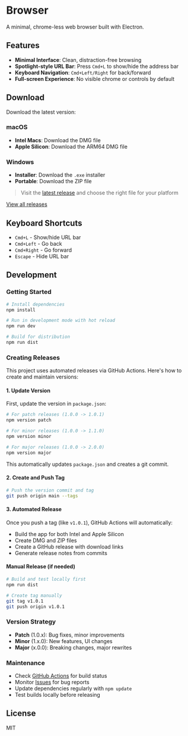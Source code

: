# Browser

A minimal, chrome-less web browser built with Electron.

## Features

- **Minimal Interface**: Clean, distraction-free browsing
- **Spotlight-style URL Bar**: Press `Cmd+L` to show/hide the address bar
- **Keyboard Navigation**: `Cmd+Left/Right` for back/forward
- **Full-screen Experience**: No visible chrome or controls by default

## Download

Download the latest version:

### macOS
- **Intel Macs**: Download the DMG file
- **Apple Silicon**: Download the ARM64 DMG file

### Windows
- **Installer**: Download the `.exe` installer
- **Portable**: Download the ZIP file

> Visit the [latest release](https://github.com/egstad/browser/releases/latest) and choose the right file for your platform

[View all releases](https://github.com/egstad/browser/releases)

## Keyboard Shortcuts

- `Cmd+L` - Show/hide URL bar
- `Cmd+Left` - Go back
- `Cmd+Right` - Go forward
- `Escape` - Hide URL bar

## Development

### Getting Started

```bash
# Install dependencies
npm install

# Run in development mode with hot reload
npm run dev

# Build for distribution
npm run dist
```

### Creating Releases

This project uses automated releases via GitHub Actions. Here's how to create and maintain versions:

#### 1. Update Version

First, update the version in `package.json`:

```bash
# For patch releases (1.0.0 -> 1.0.1)
npm version patch

# For minor releases (1.0.0 -> 1.1.0)
npm version minor

# For major releases (1.0.0 -> 2.0.0)
npm version major
```

This automatically updates `package.json` and creates a git commit.

#### 2. Create and Push Tag

```bash
# Push the version commit and tag
git push origin main --tags
```

#### 3. Automated Release

Once you push a tag (like `v1.0.1`), GitHub Actions will automatically:
- Build the app for both Intel and Apple Silicon
- Create DMG and ZIP files
- Create a GitHub release with download links
- Generate release notes from commits

#### Manual Release (if needed)

```bash
# Build and test locally first
npm run dist

# Create tag manually
git tag v1.0.1
git push origin v1.0.1
```

### Version Strategy

- **Patch** (1.0.x): Bug fixes, minor improvements
- **Minor** (1.x.0): New features, UI changes
- **Major** (x.0.0): Breaking changes, major rewrites

### Maintenance

- Check [GitHub Actions](../../actions) for build status
- Monitor [Issues](../../issues) for bug reports
- Update dependencies regularly with `npm update`
- Test builds locally before releasing

## License

MIT